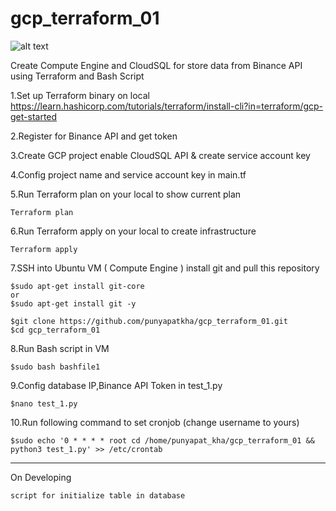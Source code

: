 # gcp_terraform_01
![alt text](https://github.com/punyapatkha/gcp_terraform_01/blob/main/bi_req_script-Page-3.jpg)


Create Compute Engine and CloudSQL for store data from Binance API using Terraform and Bash Script


1.Set up Terraform binary on local https://learn.hashicorp.com/tutorials/terraform/install-cli?in=terraform/gcp-get-started

2.Register for Binance API and get token

3.Create GCP project enable CloudSQL API & create service account key

4.Config project name and service account key in main.tf

5.Run Terraform plan on your local to show current plan

    Terraform plan

6.Run Terraform apply on your local to create infrastructure 

    Terraform apply
    
7.SSH into Ubuntu VM ( Compute Engine ) install git and pull this repository


    $sudo apt-get install git-core 
    or
    $sudo apt-get install git -y
    
    $git clone https://github.com/punyapatkha/gcp_terraform_01.git
    $cd gcp_terraform_01


8.Run Bash script in VM
    
    $sudo bash bashfile1

9.Config database IP,Binance API Token in test_1.py

    $nano test_1.py

10.Run following command to set cronjob (change username to yours)

    $sudo echo '0 * * * * root cd /home/punyapat_kha/gcp_terraform_01 && python3 test_1.py' >> /etc/crontab
    
 --------------------------------------------------------------------------------------
 
 On Developing
 
    script for initialize table in database
 
